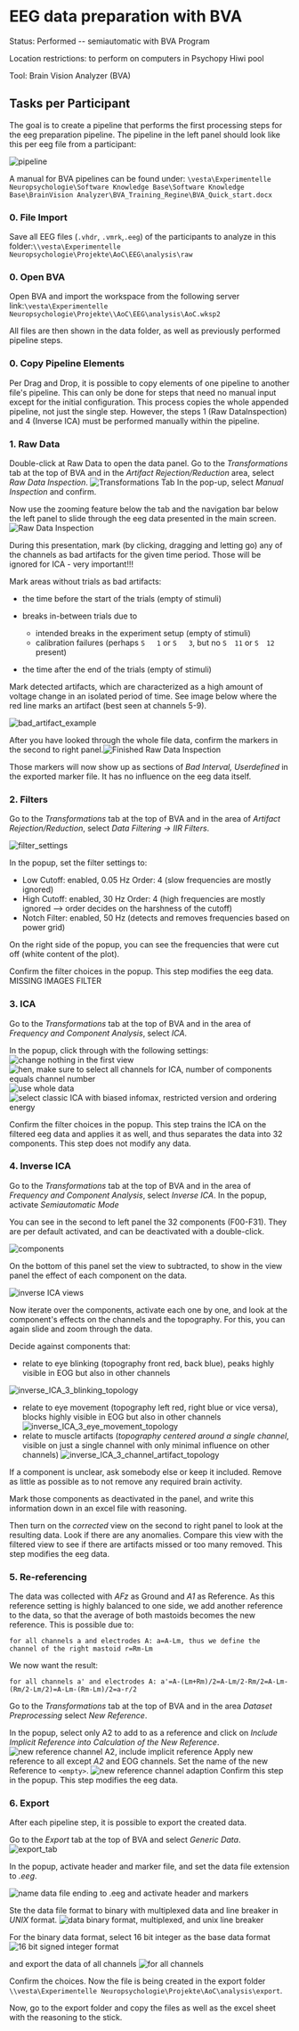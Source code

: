 # EEG data preparation with BVA

Status: Performed -- semiautomatic with BVA Program

Location restrictions: to perform on computers in Psychopy Hiwi pool

Tool: Brain Vision Analyzer  (BVA)

## Tasks per Participant

The goal is to create a pipeline that performs the first processing steps for the eeg preparation pipeline. The pipeline in the left panel should look like this per eeg file from a participant:

![pipeline](./image/01e2_PRE_EEG_BVA_preparation/pipeline.png)

A manual for BVA pipelines can be found under: `\vesta\Experimentelle Neuropsychologie\Software Knowledge Base\Software Knowledge Base\BrainVision Analyzer\BVA_Training_Regine\BVA_Quick_start.docx`

### 0. File Import

Save all EEG files (`.vhdr`, `.vmrk`,`.eeg`) of the participants to analyze in this folder:`\\vesta\Experimentelle Neuropsychologie\Projekte\AoC\EEG\analysis\raw`

### 0. Open BVA

Open BVA and import the workspace from the following server link:`\vesta\Experimentelle Neuropsychologie\Projekte\\AoC\EEG\analysis\AoC.wksp2`

All files are then shown in the data folder, as well as previously performed pipeline steps.

### 0. Copy Pipeline Elements

Per Drag and Drop, it is possible to copy elements of one pipeline to another file's pipeline. This can only be done for steps that need no manual input except for the initial configuration. This process copies the whole appended pipeline, not just the single step. However, the steps 1 (Raw DataInspection) and 4 (Inverse ICA) must be performed manually within the pipeline.

### 1. Raw Data

Double-click at Raw Data to open the data panel.
Go to the *Transformations* tab at the top of BVA and in the *Artifact Rejection/Reduction* area, select *Raw Data Inspection*.
![Transformations Tab](./image/01e2_PRE_EEG_BVA_preparation/transformations_tab_2.png)
In the pop-up, select *Manual Inspection* and confirm.

Now use the zooming feature below the tab and the navigation bar below the left panel to slide through the eeg data presented in the main screen.
![Raw Data Inspection](./image/01e2_PRE_EEG_BVA_preparation/raw_data_inspection_2.png)

During this presentation, mark (by clicking, dragging and letting go) any of the channels as bad artifacts for the given time period. Those will be ignored for ICA - very important!!!

Mark areas without trials as bad artifacts:

* the time before the start of the trials (empty of stimuli)
* breaks in-between trials due to

  - intended breaks in the experiment setup (empty of stimuli)
  - calibration failures (perhaps `S   1` or `S   3`, but no `S  11` or `S  12` present)
* the time after the end of the trials (empty of stimuli)

Mark detected artifacts, which are characterized as a high amount of voltage change in an isolated period of time. See image below where the red line marks an artifact (best seen at channels 5-9).

![bad_artifact_example](image/01e2_PRE_EEG_BVA_preparation/bad_artifact_example.png)

After you have looked through the whole file data, confirm the markers in the second to right panel.![Finished Raw Data Inspection](./image/01e2_PRE_EEG_BVA_preparation/raw_data_inspection.png)

Those markers will now show up as sections of *Bad Interval, Userdefined* in the exported marker file. It has no influence on the eeg data itself.

### 2. Filters

Go to the *Transformations* tab at the top of BVA and in the area of *Artifact Rejection/Reduction*, select *Data Filtering -> IIR Filters*.

![filter_settings](./image/01e2_PRE_EEG_BVA_preparation/filter_settings.png)

In the popup, set the filter settings to:

* Low Cutoff: enabled, 0.05 Hz Order: 4 (slow frequencies are mostly ignored)
* High Cutoff: enabled, 30 Hz Order: 4 (high frequencies are mostly ignored --> order decides on the harshness of the cutoff)
* Notch Filter: enabled, 50 Hz (detects and removes frequencies based on power grid)

On the right side of the popup, you can see the frequencies that were cut off (white content of the plot).

Confirm the filter choices in the popup. This step modifies the eeg data.
MISSING IMAGES FILTER

### 3. ICA

Go to the *Transformations* tab at the top of BVA and in the area of *Frequency and Component Analysis*, select *ICA*.

In the popup, click through with the following settings:
![change nothing in the first view](./image/01e2_PRE_EEG_BVA_preparation/ICA_1_matrix_files.png)
![hen, make sure to select all channels for ICA, number of components equals channel number](./image/01e2_PRE_EEG_BVA_preparation/ICA_2_channels.png)
![use whole data](./image/01e2_PRE_EEG_BVA_preparation/ICA_3_data.png)
![select classic ICA with biased infomax, restricted version and ordering energy](./image/01e2_PRE_EEG_BVA_preparation/ICA_4_algorithm.png)

Confirm the filter choices in the popup. This step trains the ICA on the filtered eeg data and applies it as well, and thus separates the data into 32 components. This step does not modify any data.

### 4. Inverse ICA

Go to the *Transformations* tab at the top of BVA and in the area of *Frequency and Component Analysis*, select *Inverse ICA*. In the popup, activate *Semiautomatic Mode*

You can see in the second to left panel the 32 components (F00-F31). They are per default activated, and can be deactivated with a double-click.

![components](./image/01e2_PRE_EEG_BVA_preparation/inverse_ICA_1_activated_and_deactivated_components.png)

On the bottom of this panel set the view to subtracted, to show in the view panel the effect of each component on the data.

![inverse ICA views](./image/01e2_PRE_EEG_BVA_preparation/inverse_ICA_2_data_view.png)

Now iterate over the components, activate each one by one, and look at the component's effects on the channels and the topography. For this, you can again slide and zoom through the data.

Decide against components that:

* relate to eye blinking (topography front red, back blue), peaks highly visible in EOG but also in other channels

![inverse_ICA_3_blinking_topology](./image/01e2_PRE_EEG_BVA_preparation/inverse_ICA_3_blinking_topology.png)

* relate to eye movement (topography left red, right blue or vice versa), blocks highly visible in EOG but also in other channels
  ![inverse_ICA_3_eye_movement_topology](./image/01e2_PRE_EEG_BVA_preparation/inverse_ICA_3_eye_movement_topology.png)
* relate to muscle artifacts (*topography centered around a single channel*, visible on just a single channel with only minimal influence on other channels)
  ![inverse_ICA_3_channel_artifact_topology](./image/01e2_PRE_EEG_BVA_preparation/inverse_ICA_3_channel_artifact_topology.png)

If a component is unclear, ask somebody else or keep it included. Remove as little as possible as to not remove any required brain activity.

Mark those components as deactivated in the panel, and write this information down in an excel file with reasoning.

Then turn on the *corrected* view on the second to right panel to look at the resulting data. Look if there are any anomalies. Compare this view with the filtered view to see if there are artifacts missed or too many removed. This step modifies the eeg data.

### 5. Re-referencing

The data was collected with *AFz* as Ground and *A1* as Reference. As this reference setting is highly balanced to one side, we add another reference to the data, so that the average of both mastoids becomes the new reference. This is possible due to:

`for all channels a and electrodes A: a=A-Lm, thus we define the channel of the right mastoid r=Rm-Lm`

We now want the result:

`for all channels a' and electrodes A: a'=A-(Lm+Rm)/2=A-Lm/2-Rm/2=A-Lm-(Rm/2-Lm/2)=A-Lm-(Rm-Lm)/2=a-r/2 `

Go to the *Transformations* tab at the top of BVA and in the area *Dataset Preprocessing* select *New Reference*.

In the popup, select only A2 to add to as a reference and click on *Include Implicit Reference into Calculation of the New Reference*.
![new reference channel A2, include implicit reference](./image/01e2_PRE_EEG_BVA_preparation/new_reference_1_channels.png)
Apply new reference to all except *A2* and EOG channels. Set the name of the new Reference to `<empty>`.
![new reference channel adaption](./image/01e2_PRE_EEG_BVA_preparation/new_reference_2_channel_adaption.png)
Confirm this step in the popup. This step modifies the eeg data.

### 6. Export

After each pipeline step, it is possible to export the created data.

Go to the *Export* tab at the top of BVA and select *Generic Data*.
![export_tab](./image/01e2_PRE_EEG_BVA_preparation/export_tab_2.png)

In the popup, activate header and marker file, and set the data file extension to *.eeg*.

![name data file ending to .eeg and activate header and markers](./image/01e2_PRE_EEG_BVA_preparation/generic_data_export_1_files.png)

Ste the data file format to binary with multiplexed data and line breaker in *UNIX* format.
![data binary format, multiplexed, and unix line breaker](./image/01e2_PRE_EEG_BVA_preparation/generic_data_export_2_file_format.png)

For the binary data format, select 16 bit integer as the base data format
![16 bit signed integer format](./image/01e2_PRE_EEG_BVA_preparation/generic_data_export_3_file_format.png)

and export the data of all channels
![for all channels](./image/01e2_PRE_EEG_BVA_preparation/generic_data_export_4_channels.png)

Confirm the choices. Now the file is being created in the export folder `\\vesta\Experimentelle Neuropsychologie\Projekte\AoC\analysis\export`. 

Now, go to the export folder and copy the files as well as the excel sheet with the reasoning to the stick.
